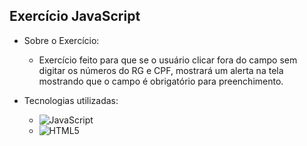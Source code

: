 ## Exercício JavaScript

- Sobre o Exercício:
  - Exercício feito para que se o usuário clicar fora do campo sem digitar os números do RG e CPF, mostrará um alerta na tela mostrando que o campo é obrigatório para preenchimento.

- Tecnologias utilizadas: <br>
  <ul>
    <li><img alt="JavaScript" src="https://img.shields.io/badge/JavaScript-F7DF1E?style=for-the-badge&logo=javascript&logoColor=black"/></li>
    <li><img alt="HTML5" src="https://img.shields.io/badge/HTML5-E34F26?style=for-the-badge&logo=html5&logoColor=white"/></li>
  </ul>
